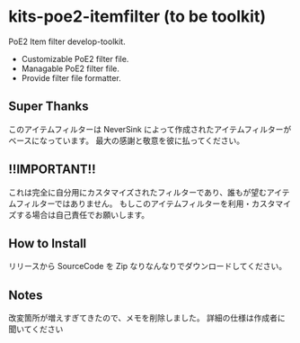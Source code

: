 # kits-poe2-itemfilter (to be toolkit)

PoE2 Item filter develop-toolkit.

- Customizable PoE2 filter file.
- Managable PoE2 filter file.
- Provide filter file formatter.

## Super Thanks

このアイテムフィルターは NeverSink によって作成されたアイテムフィルターがベースになっています。
最大の感謝と敬意を彼に払ってください。

## !!IMPORTANT!!

これは完全に自分用にカスタマイズされたフィルターであり、誰もが望むアイテムフィルターではありません。
もしこのアイテムフィルターを利用・カスタマイズする場合は自己責任でお願いします。

## How to Install

リリースから SourceCode を Zip なりなんなりでダウンロードしてください。

## Notes

改変箇所が増えすぎてきたので、メモを削除しました。
詳細の仕様は作成者に聞いてください

